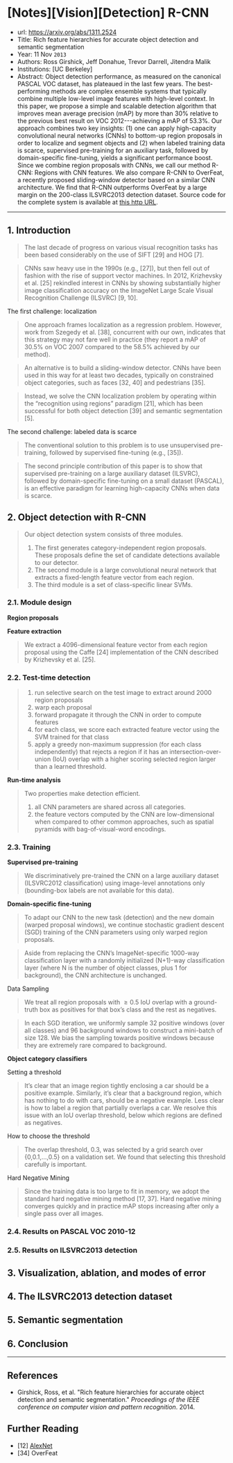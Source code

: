 # [Notes][Vision][Detection] R-CNN

* url: https://arxiv.org/abs/1311.2524
* Title: Rich feature hierarchies for accurate object detection and semantic segmentation
* Year: 11 Nov `2013`
* Authors: Ross Girshick, Jeff Donahue, Trevor Darrell, Jitendra Malik
* Institutions: [UC Berkeley]
* Abstract: Object detection performance, as measured on the canonical PASCAL VOC dataset, has plateaued in the last few years. The best-performing methods are complex ensemble systems that typically combine multiple low-level image features with high-level context. In this paper, we propose a simple and scalable detection algorithm that improves mean average precision (mAP) by more than 30% relative to the previous best result on VOC 2012---achieving a mAP of 53.3%. Our approach combines two key insights: (1) one can apply high-capacity convolutional neural networks (CNNs) to bottom-up region proposals in order to localize and segment objects and (2) when labeled training data is scarce, supervised pre-training for an auxiliary task, followed by domain-specific fine-tuning, yields a significant performance boost. Since we combine region proposals with CNNs, we call our method R-CNN: Regions with CNN features. We also compare R-CNN to OverFeat, a recently proposed sliding-window detector based on a similar CNN architecture. We find that R-CNN outperforms OverFeat by a large margin on the 200-class ILSVRC2013 detection dataset. Source code for the complete system is available at [this http URL](http://www.cs.berkeley.edu/~rbg/rcnn).

----------------------------------------------------------------------------------------------------

## 1. Introduction

> The last decade of progress on various visual recognition tasks has been based considerably on the use of SIFT [29] and HOG [7].

> CNNs saw heavy use in the 1990s (e.g., [27]), but then fell out of fashion with the rise of support vector machines. In 2012, Krizhevsky et al. [25] rekindled interest in CNNs by showing substantially higher image classification accuracy on the ImageNet Large Scale Visual Recognition Challenge (ILSVRC) [9, 10].

The first challenge: localization

> One approach frames localization as a regression problem. However, work from Szegedy et al. [38], concurrent with our own, indicates that this strategy may not fare well in practice (they report a mAP of 30.5% on VOC 2007 compared to the 58.5% achieved by our method).

> An alternative is to build a sliding-window detector. CNNs have been used in this way for at least two decades, typically on constrained object categories, such as faces [32, 40] and pedestrians [35].

> Instead, we solve the CNN localization problem by operating within the “recognition using regions” paradigm [21], which has been successful for both object detection [39] and semantic segmentation [5].

The second challenge: labeled data is scarce

> The conventional solution to this problem is to use unsupervised pre-training, followed by supervised fine-tuning (e.g., [35]).

> The second principle contribution of this paper is to show that supervised pre-training on a large auxiliary dataset (ILSVRC), followed by domain-specific fine-tuning on a small dataset (PASCAL), is an effective paradigm for learning high-capacity CNNs when data is scarce.

## 2. Object detection with R-CNN

> Our object detection system consists of three modules.
> 1. The first generates category-independent region proposals. These proposals define the set of candidate detections available to our detector.
> 2. The second module is a large convolutional neural network that extracts a fixed-length feature vector from each region.
> 3. The third module is a set of class-specific linear SVMs.

### 2.1. Module design

**Region proposals**

**Feature extraction**

> We extract a 4096-dimensional feature vector from each region proposal using the Caffe [24] implementation of the CNN described by Krizhevsky et al. [25].

### 2.2. Test-time detection

> 1. run selective search on the test image to extract around 2000 region proposals
> 2. warp each proposal
> 3. forward propagate it through the CNN in order to compute features
> 4. for each class, we score each extracted feature vector using the SVM trained for that class
> 5. apply a greedy non-maximum suppression (for each class independently) that rejects a region if it has an intersection-over-union (IoU) overlap with a higher scoring selected region larger than a learned threshold.

**Run-time analysis**

> Two properties make detection efficient.
> 1. all CNN parameters are shared across all categories.
> 2. the feature vectors computed by the CNN are low-dimensional when compared to other common approaches, such as spatial pyramids with bag-of-visual-word encodings.

### 2.3. Training

**Supervised pre-training**

> We discriminatively pre-trained the CNN on a large auxiliary dataset (ILSVRC2012 classification) using image-level annotations only (bounding-box labels are not available for this data).

**Domain-specific fine-tuning**

> To adapt our CNN to the new task (detection) and the new domain (warped proposal windows), we continue stochastic gradient descent (SGD) training of the CNN parameters using only warped region proposals.

> Aside from replacing the CNN’s ImageNet-specific 1000-way classification layer with a randomly initialized (N+1)-way classification layer (where N is the number of object classes, plus 1 for background), the CNN architecture is unchanged.

Data Sampling

> We treat all region proposals with $\geq 0.5$ IoU overlap with a ground-truth box as positives for that box’s class and the rest as negatives.

> In each SGD iteration, we uniformly sample 32 positive windows (over all classes) and 96 background windows to construct a mini-batch of size 128. We bias the sampling towards positive windows because they are extremely rare compared to background.

**Object category classifiers**

Setting a threshold

> It’s clear that an image region tightly enclosing a car should be a positive example. Similarly, it’s clear that a background region, which has nothing to do with cars, should be a negative example. Less clear is how to label a region that partially overlaps a car. We resolve this issue with an IoU overlap threshold, below which regions are defined as negatives.

How to choose the threshold

> The overlap threshold, 0.3, was selected by a grid search over {0,0.1,...,0.5} on a validation set. We found that selecting this threshold carefully is important.

Hard Negative Mining

> Since the training data is too large to fit in memory, we adopt the standard hard negative mining method [17, 37]. Hard negative mining converges quickly and in practice mAP stops increasing after only a single pass over all images.

### 2.4. Results on PASCAL VOC 2010-12

### 2.5. Results on ILSVRC2013 detection

## 3. Visualization, ablation, and modes of error

## 4. The ILSVRC2013 detection dataset

## 5. Semantic segmentation

## 6. Conclusion

----------------------------------------------------------------------------------------------------

## References

* Girshick, Ross, et al. "Rich feature hierarchies for accurate object detection and semantic segmentation." *Proceedings of the IEEE conference on computer vision and pattern recognition*. 2014.

## Further Reading

* [12] [AlexNet](https://zhuanlan.zhihu.com/p/565285454)
* [34] OverFeat
